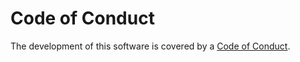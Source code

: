 # Code of Conduct

The development of this software is covered by a [Code of Conduct](https://www.mediawiki.org/wiki/Special:MyLanguage/Code_of_Conduct).
